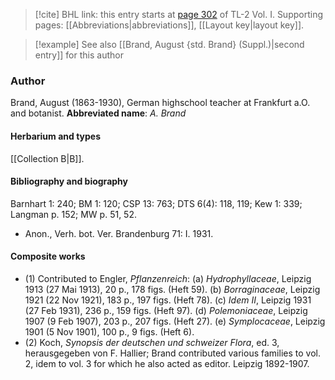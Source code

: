 > [!cite] BHL link: this entry starts at [page 302](https://www.biodiversitylibrary.org/page/33120433) of TL-2 Vol. I.
> Supporting pages: [[Abbreviations|abbreviations]], [[Layout key|layout key]].

> [!example] See also [[Brand, August {std. Brand} (Suppl.)|second entry]] for this author

### Author

Brand, August (1863-1930), German highschool teacher at Frankfurt a.O. and botanist. 
**Abbreviated name**: *A. Brand*

#### Herbarium and types

[[Collection B|B]].

#### Bibliography and biography

Barnhart 1: 240; BM 1: 120; CSP 13: 763; DTS 6(4): 118, 119; Kew 1: 339; Langman p. 152; MW p. 51, 52.
- Anon., Verh. bot. Ver. Brandenburg 71: I. 1931.

#### Composite works

- (1) Contributed to Engler, *Pflanzenreich*:
(a) *Hydrophyllaceae*, Leipzig 1913 (27 Mai 1913), 20 p., 178 figs. (Heft 59).
(b) *Borraginaceae*, Leipzig 1921 (22 Nov 1921), 183 p., 197 figs. (Heft 78).
(c) *Idem II*, Leipzig 1931 (27 Feb 1931), 236 p., 159 figs. (Heft 97).
(d) *Polemoniaceae*, Leipzig 1907 (9 Feb 1907), 203 p., 207 figs. (Heft 27).
(e) *Symplocaceae*, Leipzig 1901 (5 Nov 1901), 100 p., 9 figs. (Heft 6).
- (2) Koch, *Synopsis der deutschen und schweizer Flora*, ed. 3, herausgegeben von F. Hallier; Brand contributed various families to vol. 2, idem to vol. 3 for which he also acted as editor. Leipzig 1892-1907.

